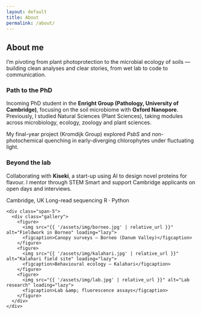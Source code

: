 ```yaml
---
layout: default
title: About
permalink: /about/
---
```


<div class="container">
  <h2>About me</h2>
  <p class="lead">I’m pivoting from plant photoprotection to the microbial ecology of soils — building clean analyses and clear stories, from wet lab to code to communication.</p>

  <div class="grid">
    <div class="span-7 card">
      <h3>Path to the PhD</h3>
      <p>Incoming PhD student in the <strong>Enright Group (Pathology, University of Cambridge)</strong>, focusing on the soil microbiome with <strong>Oxford Nanopore</strong>. Previously, I studied Natural Sciences (Plant Sciences), taking modules across microbiology, ecology, zoology and plant sciences.</p>
      <p>My final-year project (Kromdijk Group) explored <em>PsbS</em> and non-photochemical quenching in early-diverging chlorophytes under fluctuating light.</p>
      <h3>Beyond the lab</h3>
      <p>Collaborating with <strong>Kiseki</strong>, a start-up using AI to design novel proteins for flavour. I mentor through STEM Smart and support Cambridge applicants on open days and interviews.</p>
      <p class="chips">
        <span class="pill">Cambridge, UK</span>
        <span class="pill">Long-read sequencing</span>
        <span class="pill">R · Python</span>
      </p>
    </div>

    <div class="span-5">
      <div class="gallery">
        <figure>
          <img src="{{ '/assets/img/borneo.jpg' | relative_url }}" alt="Fieldwork in Borneo" loading="lazy">
          <figcaption>Canopy surveys — Borneo (Danum Valley)</figcaption>
        </figure>
        <figure>
          <img src="{{ '/assets/img/kalahari.jpg' | relative_url }}" alt="Kalahari field site" loading="lazy">
          <figcaption>Behavioural ecology — Kalahari</figcaption>
        </figure>
        <figure>
          <img src="{{ '/assets/img/lab.jpg' | relative_url }}" alt="Lab research" loading="lazy">
          <figcaption>Lab &amp; fluorescence assays</figcaption>
        </figure>
      </div>
    </div>
  </div>
</div>
